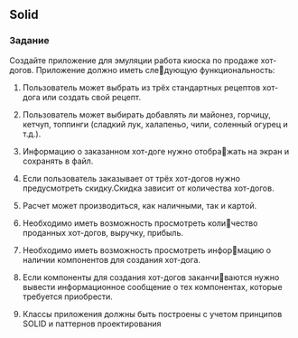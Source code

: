## Solid
### Задание
Создайте приложение для эмуляции работа киоска 
по продаже хот-догов. Приложение должно иметь следующую функциональность: <br/>
1. Пользователь может выбрать из трёх стандартных 
рецептов хот-дога или создать свой рецепт.<br/>
2. Пользователь может выбирать добавлять ли майонез, 
горчицу, кетчуп, топпинги (сладкий лук, халапеньо, 
чили, соленный огурец и т.д.).<br/>
3. Информацию о заказанном хот-доге нужно отображать на экран и сохранять в файл.<br/>
4. Если пользователь заказывает от трёх хот-догов нужно 
предусмотреть скидку.Скидка зависит от количества 
хот-догов.<br/>
5. Расчет может производиться, как наличными, так и 
картой.<br/>
6. Необходимо иметь возможность просмотреть количество проданных хот-догов, выручку, прибыль.<br/>
7. Необходимо иметь возможность просмотреть информацию о наличии компонентов для создания хот-дога.<br/>

8. Если компоненты для создания хот-догов заканчиваются нужно вывести информационное сообщение 
о тех компонентах, которые требуется приобрести.<br/>
9. Классы приложения должны быть построены с учетом принципов SOLID и паттернов проектирования
